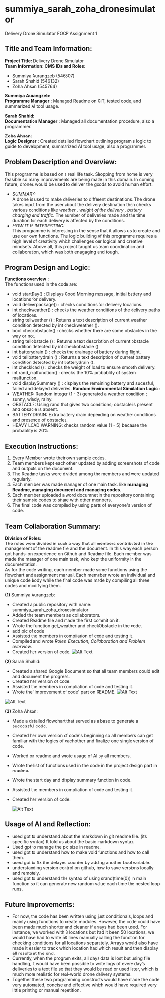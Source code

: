# summiya_sarah_zoha_dronesimulator
Delivery Drone Simulator FOCP Assignment 1 

## Title and Team Information:
**Project Title:** Delivery Drone Simulator  
**Team Information: CMS IDs and Roles:**  
  - Summiya Aurangzeb (546507)  
  - Sarah Shahid (546132)  
  - Zoha Ahsan (545764)

  **Summiya Aurangzeb:**  
                  **Programme Manager** :  Managed Readme on GIT, tested code, and summarized AI tool usage.   
                   

  **Sarah Shahid:**  
                 **Documentation Manager** : Managed all documentation procedure, also a programmer.  

                 
  **Zoha Ahsan:**    
                  **Logic Designer** : Created detailed flowchart outlining program's logic to guide to development, summarized AI tool usage, also a programmer.  
                        
                      
## Problem Description and Overview:
This programme is based on a real life task. Shopping from home is very feasible so many improvements are being made in this domain.
In coming future, drones would be used to deliver the goods to avoid human effort.  
- *SUMMARY:*  
A drone is used to make deliveries to different destinations. The drone takes input from the user about the delivery destination then checks various conditions like *weather , weight of the delivery , battery charging and traffic*. The number of deliveries made and the time duration for each delivery is affected by the conditions.   
- *HOW IT IS INTERESTING:*  
This programme is interesting in the sense that it allows us to create and use our own functions. The logic building of this programme requires a high level of creativity which challenges our logical and creative mindsets. Above all, this project taught us team coordination and collaboration, which was both enagaging and tough.   

## Program Design and Logic:  
**Functions overview** :  
The functions used in the code are:
- void startDay() : Displays Good Morning message, initial battery and locations for delivery.
- void deliverpackage() : checks conditions for delivery locations.
- int checkweather() : checks the weather conditions of the delivery paths of locations.
- string tellweather () : Returns a text description of current weather condition detected by int checkweather ().
- bool checkobstacle() : checks whether there are some obstacles in the way or not.
- string tellobstacle () : Returns a text description of current obstacle condition detected by int checkobstacle ().
- int batterydrain () : checks the drainage of battery during flight.
- void tellbatterydrain () : Returns a text description of current battery condition detected by int batterydrain ().
- int checkload () : checks the weight of load to ensure smooth delivery.
- int rand_malfunction() : checks the 10% probablity of system malfunction.
- void displaySummary () : displays the remaining battery and sucesful, failed and delayed deliveries.
**Random Environmental Simulation Logic** :
- WEATHER: Random integer (1 - 3) generated a weather condition ; sunny, windy, rainy.
- OBSTACLE: Using rand that gives two conditions; obstacle is present and obsacle is absent.
- BATTERY DRAIN: Extra battery drain depending on weather conditions and presence of obstacles. 
- HEAVY LOAD WARNING: checks random value (1 - 5) because the probablity is 20%.
## Execution Instructions:  
1) Every Member wrote their own sample codes.
2) Team members kept each other updated by adding screenshots of code and outputs on the document.
3) The Readme tasks were divided among the members and were updated regularly.
4) Each member was made manager of one main task. like **managing Readme, managing document and managing codes**.
5) Each member uploaded a word documnet in the repository containing their sample codes to share with other members.
6) The final code was compiled by using parts of everyone's version of code.

## Team Collaboration Summary:  
**Division of Roles:**  
The roles were divided in such a way that all members contributed in the management of the readme file and the document. In this way each person got hands-on experience on Github and Readme file. Each member was made the manager of one main task, who kept the uniformity in the documentation.  
As for the code writing, each member made some functions using the flowchart and assignment manual. Each memeber wrote an individual and unique code body while the final code was made by compiling all three codes and modifying them.  

**(1)** Summiya Aurangzeb:  
- Created a public repository with name: summiya_sarah_zoha_dronesimulator
- Added the team members as collaborators.
- Created Readme file and made the first commit on it.
- Wrote the function get_weather and checkObstacle in the code.
- add pic of code
- Assisted the members in compliation of code and testing it.
- Compiled and wrote *Roles, Execution, Collaboration and Problem overview*.
- Created her version of code.
 ![Alt Text](https://github.com/summiyabese25seecs/summiya_sarah_zoha_dronesimulator/blob/main/Screenshot%202025-10-24%20011020.png?raw=true)
 
  
**(2)** Sarah Shahid:  
- Created a shared Google Document so that all team members could edit and document the progress.
- Created her version of code.
- Assisted the members in compliation of code and testing it.
- Wrote the 'improvement of code' part on README.
   ![Alt Text](https://raw.githubusercontent.com/summiyabese25seecs/summiya_sarah_zoha_dronesimulator/83518ced18da51cccb5de0c0ad37048b13b293b1/Screenshot%202025-10-24%20011312.png)
  
 ![Alt Text](https://raw.githubusercontent.com/summiyabese25seecs/summiya_sarah_zoha_dronesimulator/83518ced18da51cccb5de0c0ad37048b13b293b1/Screenshot%202025-10-24%20011239.png) 

**(3)** Zoha Ahsan:  
- Made a detailed flowchart that served as a base to generate a successful code.
- Created her own version of code's beginning so all members can get familiar with the logics of eachother and finalize one single version of code.
- Worked on readme and wrote usage of AI by all members.
- Wrote the list of functions used in the code in the project design part in readme.
- Wrote the start day and display summary function in code.
- Assisted the members in compliation of code and testing it.
- Created her version of code.

  ![Alt Text](https://raw.githubusercontent.com/summiyabese25seecs/summiya_sarah_zoha_dronesimulator/83518ced18da51cccb5de0c0ad37048b13b293b1/Screenshot%202025-10-24%20011213.png)

## Usage of AI and Reflection:
- used gpt to understand about the markdown in git readme file. (its specific syntax) It told us about the basic  markdown syntax.
- Used gpt to manage the pic size in readme.
- used gpt to understand how to make void functions and how to call them.
- used gpt to fix the delayed counter by adding another bool variable.
- understanding version control on github, how to save versions locally and remotely.
- used gpt to understand the syntax of using srand(time(0)) in main function so it can generate new random value each time the nested loop runs.

## Future Improvements:  
 - For now, the code has been written using just conditionals, loops and mainly using functions to create modules. However, the code could have been made much shorter and cleaner if arrays had been used. For instance, we worked with 3 locations but had it been 50 locations, we would have had to write 50 lines manually calling the function for checking conditions for all locations separately. Arrays would also have made it easier to track which location had which result and then display all results at the end.
 - Currently, when the program exits, all days data is lost but using file handling, it would have been possible to write logs of every day’s deliveries to a text file so that they would be read or used later, which is much more realistic for real-world drone delivery systems.
 - Together these two programming constructs would have made the code very automated, concise and effective which would have required very little printing or manual repetition.





                         
                    
                  





